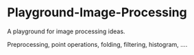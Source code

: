 # Playground-Image-Processing

A playground for image processing ideas. 

Preprocessing, point operations, folding, filtering, histogram, ....